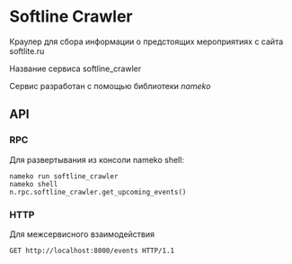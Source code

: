 # Softline Crawler

Краулер для сбора информации о предстоящих мероприятиях с сайта softlite.ru

Название сервиса softline_crawler

Сервис разработан с помощью библиотеки _nameko_

## API

### RPC

Для развертывания из консоли nameko shell:

```
nameko run softline_crawler
nameko shell
n.rpc.softline_crawler.get_upcoming_events()
```

### HTTP

Для межсервисного взаимодействия

```
GET http://localhost:8000/events HTTP/1.1
```
